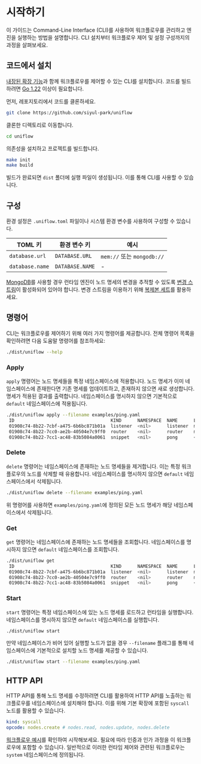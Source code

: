 # 시작하기

이 가이드는 Command-Line Interface (CLI)를 사용하여 워크플로우를 관리하고 엔진을 실행하는 방법을 설명합니다. CLI 설치부터 워크플로우 제어 및 설정 구성까지의 과정을 살펴보세요.

## 코드에서 설치

[내장된 확장 기능](../ext/README_kr.md)과 함께 워크플로우를 제어할 수 있는 CLI를 설치합니다. 코드를 빌드하려면 [Go 1.22](https://go.dev/doc/install) 이상이 필요합니다.

먼저, 레포지토리에서 코드를 클론하세요.

```sh
git clone https://github.com/siyul-park/uniflow
```

클론한 디렉토리로 이동합니다.

```sh
cd uniflow
```

의존성을 설치하고 프로젝트를 빌드합니다.

```sh
make init
make build
```

빌드가 완료되면 `dist` 폴더에 실행 파일이 생성됩니다. 이를 통해 CLI를 사용할 수 있습니다.

## 구성

환경 설정은 `.uniflow.toml` 파일이나 시스템 환경 변수를 사용하여 구성할 수 있습니다.

| TOML 키         | 환경 변수 키      | 예시                     |
|------------------|------------------|-------------------------|
| `database.url`   | `DATABASE.URL`   | `mem://` 또는 `mongodb://` |
| `database.name`  | `DATABASE.NAME`  | -                       |

[MongoDB](https://www.mongodb.com/)를 사용할 경우 런타임 엔진이 노드 명세의 변경을 추적할 수 있도록 [변경 스트림](https://www.mongodb.com/docs/manual/changeStreams/)이 활성화되어 있어야 합니다. 변경 스트림을 이용하기 위해 [복제본 세트](https://www.mongodb.com/ko-kr/docs/manual/replication/#std-label-replication)를 활용하세요.

## 명령어

CLI는 워크플로우를 제어하기 위해 여러 가지 명령어를 제공합니다. 전체 명령어 목록을 확인하려면 다음 도움말 명령어를 참조하세요:

```sh
./dist/uniflow --help
```

### Apply

`apply` 명령어는 노드 명세들을 특정 네임스페이스에 적용합니다. 노드 명세가 이미 네임스페이스에 존재한다면 기존 명세를 업데이트하고, 존재하지 않으면 새로 생성합니다. 명세가 적용된 결과를 출력합니다. 네임스페이스를 명시하지 않으면 기본적으로 `default` 네임스페이스에 적용됩니다.

```sh
./dist/uniflow apply --filename examples/ping.yaml
 ID                                    KIND      NAMESPACE  NAME      LINKS                                
 01908c74-8b22-7cbf-a475-6b6bc871b01a  listener  <nil>      listener  map[out:[map[name:router port:in]]]  
 01908c74-8b22-7cc0-ae2b-40504e7c9ff0  router    <nil>      router    map[out[0]:[map[name:pong port:in]]] 
 01908c74-8b22-7cc1-ac48-83b5084a0061  snippet   <nil>      pong      <nil>                                
```

### Delete

`delete` 명령어는 네임스페이스에 존재하는 노드 명세들을 제거합니다. 이는 특정 워크플로우의 노드를 삭제할 때 유용합니다. 네임스페이스를 명시하지 않으면 `default` 네임스페이스에서 삭제됩니다.

```sh
./dist/uniflow delete --filename examples/ping.yaml
```

위 명령어를 사용하면 `examples/ping.yaml`에 정의된 모든 노드 명세가 해당 네임스페이스에서 삭제됩니다.

### Get

`get` 명령어는 네임스페이스에 존재하는 노드 명세들을 조회합니다. 네임스페이스를 명시하지 않으면 `default` 네임스페이스를 조회합니다.

```sh
./dist/uniflow get
 ID                                    KIND      NAMESPACE  NAME      LINKS                                
 01908c74-8b22-7cbf-a475-6b6bc871b01a  listener  <nil>      listener  map[out:[map[name:router port:in]]]  
 01908c74-8b22-7cc0-ae2b-40504e7c9ff0  router    <nil>      router    map[out[0]:[map[name:pong port:in]]] 
 01908c74-8b22-7cc1-ac48-83b5084a0061  snippet   <nil>      pong      <nil>                                
```

### Start

`start` 명령어는 특정 네임스페이스에 있는 노드 명세를 로드하고 런타임을 실행합니다. 네임스페이스를 명시하지 않으면 `default` 네임스페이스를 실행합니다.

```sh
./dist/uniflow start                  
```

만약 네임스페이스가 비어 있어 실행할 노드가 없을 경우 `--filename` 플래그를 통해 네임스페이스에 기본적으로 설치할 노드 명세를 제공할 수 있습니다.

```sh
./dist/uniflow start --filename examples/ping.yaml
```

## HTTP API

HTTP API를 통해 노드 명세를 수정하려면 CLI를 활용하여 HTTP API를 노출하는 워크플로우를 네임스페이스에 설치해야 합니다. 이를 위해 기본 확장에 포함된 `syscall` 노드를 활용할 수 있습니다.

```yaml
kind: syscall
opcode: nodes.create # nodes.read, nodes.update, nodes.delete
```

[워크플로우 예시](../examples/crud.yaml)를 확인하여 시작해보세요. 필요에 따라 인증과 인가 과정을 이 워크플로우에 포함할 수 있습니다. 일반적으로 이러한 런타임 제어와 관련된 워크플로우는 `system` 네임스페이스에 정의됩니다.